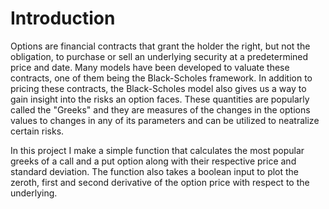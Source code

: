 # Introduction

Options are financial contracts that grant the holder the right, but not the obligation, to purchase or sell an underlying security at a predetermined price and date. Many models have been developed to valuate these contracts, one of them being the Black-Scholes framework. In addition to pricing these contracts, the Black-Scholes model also gives us a way to gain insight into the risks an option faces. These quantities are popularly called the "Greeks" and they are measures of the changes in the options values to changes in any of its parameters and can be utilized to neatralize certain risks. 

In this project I make a simple function that calculates the most popular greeks of a call and a put option along with their respective price and standard deviation. The function also takes a boolean input to plot the zeroth, first and second derivative of the option price with respect to the underlying.